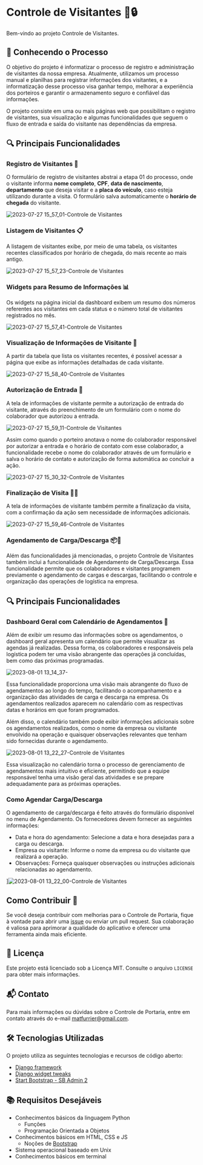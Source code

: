 # Controle de Visitantes 🏢🔒

Bem-vindo ao projeto Controle de Visitantes. 

## 🏢 Conhecendo o Processo

O objetivo do projeto é informatizar o processo de registro e administração de visitantes da nossa empresa. Atualmente, utilizamos um processo manual e planilhas para registrar informações dos visitantes, e a informatização desse processo visa ganhar tempo, melhorar a experiência dos porteiros e garantir o armazenamento seguro e confiável das informações.

O projeto consiste em uma ou mais páginas web que possibilitam o registro de visitantes, sua visualização e algumas funcionalidades que seguem o fluxo de entrada e saída do visitante nas dependências da empresa.

## 🔍 Principais Funcionalidades

### Registro de Visitantes 📝

O formulário de registro de visitantes abstrai a etapa 01 do processo, onde o visitante informa **nome completo**, **CPF**, **data de nascimento**, **departamento** que deseja visitar e a **placa do veículo**, caso esteja utilizando durante a visita. O formulário salva automaticamente o **horário de chegada** do visitante.

![2023-07-27 15_57_01-Controle de Visitantes](https://github.com/matfurrier/controle-portaria/assets/30526394/16b80bcd-355b-453d-9018-3c76d797897b)

### Listagem de Visitantes 📋

A listagem de visitantes exibe, por meio de uma tabela, os visitantes recentes classificados por horário de chegada, do mais recente ao mais antigo.

![2023-07-27 15_57_23-Controle de Visitantes](https://github.com/matfurrier/controle-portaria/assets/30526394/64b2fd24-ad1d-4d31-8726-e9216be800f5)

### Widgets para Resumo de Informações 📊

Os widgets na página inicial da dashboard exibem um resumo dos números referentes aos visitantes em cada status e o número total de visitantes registrados no mês.

![2023-07-27 15_57_41-Controle de Visitantes](https://github.com/matfurrier/controle-portaria/assets/30526394/a0f216b3-5ec9-4759-b90b-af7ca56ef813)

### Visualização de Informações de Visitante 👀

A partir da tabela que lista os visitantes recentes, é possível acessar a página que exibe as informações detalhadas de cada visitante.

![2023-07-27 15_58_40-Controle de Visitantes](https://github.com/matfurrier/controle-portaria/assets/30526394/ae29c617-34a0-4302-8c55-18cbfd2ec388)

### Autorização de Entrada 🚪

A tela de informações de visitante permite a autorização de entrada do visitante, através do preenchimento de um formulário com o nome do colaborador que autorizou a entrada.

![2023-07-27 15_59_11-Controle de Visitantes](https://github.com/matfurrier/controle-portaria/assets/30526394/c9f96b52-5be8-43fa-b639-f975cf50eb49)

Assim como quando o porteiro anotava o nome do colaborador responsável por autorizar a entrada e o horário de contato com esse colaborador, a funcionalidade recebe o nome do colaborador através de um formulário e salva o horário de contato e autorização de forma automática ao concluir a ação.

![2023-07-27 15_30_32-Controle de Visitantes](https://github.com/matfurrier/controle-portaria/assets/30526394/935c553c-6047-4151-822d-0499f2d0d557)

### Finalização de Visita 🚪🚶

A tela de informações de visitante também permite a finalização da visita, com a confirmação da ação sem necessidade de informações adicionais.

![2023-07-27 15_59_46-Controle de Visitantes](https://github.com/matfurrier/controle-portaria/assets/30526394/ff9a10dd-56cd-4705-9498-2bbaa9bfc8aa)

### Agendamento de Carga/Descarga 📦🚚

Além das funcionalidades já mencionadas, o projeto Controle de Visitantes também inclui a funcionalidade de Agendamento de Carga/Descarga. Essa funcionalidade permite que os colaboradores e visitantes programem previamente o agendamento de cargas e descargas, facilitando o controle e organização das operações de logística na empresa.

## 🔍 Principais Funcionalidades

### Dashboard Geral com Calendário de Agendamentos 📅

Além de exibir um resumo das informações sobre os agendamentos, o dashboard geral apresenta um calendário que permite visualizar as agendas já realizadas. Dessa forma, os colaboradores e responsáveis pela logística podem ter uma visão abrangente das operações já concluídas, bem como das próximas programadas.

![2023-08-01 13_14_37-](https://github.com/matfurrier/controle-portaria/assets/30526394/8d281f40-82d3-4a4f-b09a-6eaa9cd27f3e)

Essa funcionalidade proporciona uma visão mais abrangente do fluxo de agendamentos ao longo do tempo, facilitando o acompanhamento e a organização das atividades de carga e descarga na empresa. Os agendamentos realizados aparecem no calendário com as respectivas datas e horários em que foram programados.

Além disso, o calendário também pode exibir informações adicionais sobre os agendamentos realizados, como o nome da empresa ou visitante envolvido na operação e quaisquer observações relevantes que tenham sido fornecidas durante o agendamento.

![2023-08-01 13_22_27-Controle de Visitantes](https://github.com/matfurrier/controle-portaria/assets/30526394/15e8f468-745a-4175-8352-081ce2a1cbf8)

Essa visualização no calendário torna o processo de gerenciamento de agendamentos mais intuitivo e eficiente, permitindo que a equipe responsável tenha uma visão geral das atividades e se prepare adequadamente para as próximas operações.

### Como Agendar Carga/Descarga

O agendamento de carga/descarga é feito através do formulário disponível no menu de Agendamento. Os fornecedores devem fornecer as seguintes informações:
- Data e hora do agendamento: Selecione a data e hora desejadas para a carga ou descarga.
- Empresa ou visitante: Informe o nome da empresa ou do visitante que realizará a operação.
- Observações: Forneça quaisquer observações ou instruções adicionais relacionadas ao agendamento.

]![2023-08-01 13_22_00-Controle de Visitantes](https://github.com/matfurrier/controle-portaria/assets/30526394/fddd12aa-c633-40e3-b802-dac8cdc6b25d)


## Como Contribuir 👥

Se você deseja contribuir com melhorias para o Controle de Portaria, fique à vontade para abrir uma [issue](https://github.com/matfurrier/controle-portaria/issues) ou enviar um pull request. Sua colaboração é valiosa para aprimorar a qualidade do aplicativo e oferecer uma ferramenta ainda mais eficiente.

## 📄 Licença

Este projeto está licenciado sob a Licença MIT. Consulte o arquivo `LICENSE` para obter mais informações.

## 📬 Contato

Para mais informações ou dúvidas sobre o Controle de Portaria, entre em contato através do e-mail matfurrier@gmail.com.

## 🛠️ Tecnologias Utilizadas

O projeto utiliza as seguintes tecnologias e recursos de código aberto:

* [Django framework](https://www.djangoproject.com/)
* [Django widget tweaks](https://github.com/jazzband/django-widget-tweaks)
* [Start Bootstrap - SB Admin 2](https://github.com/BlackrockDigital/startbootstrap-sb-admin-2)

## 📚 Requisitos Desejáveis

* Conhecimentos básicos da linguagem Python
  * Funções
  * Programação Orientada a Objetos
* Conhecimentos básicos em HTML, CSS e JS
  * Noções de [Bootstrap](https://getbootstrap.com/)
* Sistema operacional baseado em Unix
* Conhecimentos básicos em terminal

